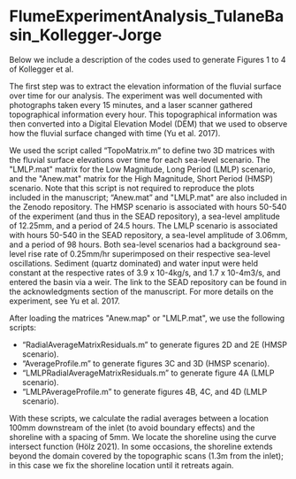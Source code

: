 # FlumeExperimentAnalysis_TulaneBasin_Kollegger-Jorge

Below we include a description of the codes used to generate Figures 1 to 4 of Kollegger et al. 

The first step was to extract the elevation information of the fluvial surface over time for our analysis. The experiment was well documented with photographs taken every 15 minutes, and a laser scanner gathered topographical information every hour. This topographical information was then converted into a Digital Elevation Model (DEM) that we used to observe how the fluvial surface changed with time (Yu et al. 2017). 

We used the script called “TopoMatrix.m” to define two 3D matrices with the fluvial surface elevations over time for each sea-level scenario. The "LMLP.mat" matrix for the Low Magnitude, Long Period (LMLP) scenario, and the "Anew.mat" matrix for the High Magnitude, Short Period (HMSP) scenario. Note that this script is not required to reproduce the plots included in the manuscript; “Anew.mat” and "LMLP.mat" are also included in the Zenodo repository. The HMSP scenario is associated with hours 50-540 of the experiment (and thus in the SEAD repository), a sea-level amplitude of 12.25mm, and a period of 24.5 hours. The LMLP scenario is associated with hours 50-540 in the SEAD repository, a sea-level amplitude of 3.06mm, and a period of 98 hours. Both sea-level scenarios had a background sea-level rise rate of 0.25mm/hr superimposed on their respective sea-level oscillations. Sediment (quartz dominated) and water input were held constant at the respective rates of 3.9 x 10-4kg/s, and 1.7 x 10-4m3/s, and entered the basin via a weir. The link to the SEAD repository can be found in the acknowledgments section of the manuscript. For more details on the experiment, see Yu et al. 2017.

After loading the matrices "Anew.map" or "LMLP.mat", we use the following scripts:
-	“RadialAverageMatrixResiduals.m” to generate figures 2D and 2E (HMSP scenario).
-	“AverageProfile.m” to generate figures 3C and 3D (HMSP scenario).
-	“LMLPRadialAverageMatrixResiduals.m” to generate figure 4A (LMLP scenario).
-	“LMLPAverageProfile.m” to generate figures 4B, 4C, and 4D (LMLP scenario).

With these scripts, we calculate the radial averages between a location 100mm downstream of the inlet (to avoid boundary effects) and the shoreline with a spacing of 5mm. We locate the shoreline using the curve intersect function (Hölz 2021). In some occasions, the shoreline extends beyond the domain covered by the topographic scans (1.3m from the inlet); in this case we fix the shoreline location until it retreats again. 
